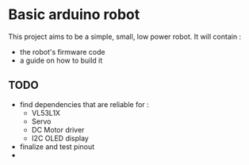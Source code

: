 # Basic arduino robot

This project aims to be a simple, small, low power robot. It will contain : 
- the robot's firmware code
- a guide on how to build it

## TODO
- find dependencies that are reliable for : 
  - VL53L1X
  - Servo
  - DC Motor driver
  - I2C OLED display
- finalize and test pinout
- 